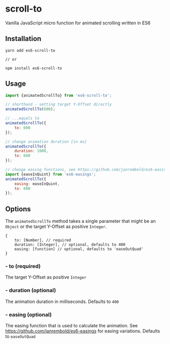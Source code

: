# scroll-to
Vanilla JavaScript micro function for animated scrolling written in ES6

## Installation

```
yarn add es6-scroll-to

// or

npm install es6-scroll-to
```

## Usage

```javascript
import {animatedScrollTo} from 'es6-scroll-to';

// shorthand - setting target Y-Offset directly
animatedScrollTo(600);

// ...equals to 
animatedScrollTo({
    to: 600
});

// change animation duration [in ms]
animatedScrollTo({
    duration: 1000,
    to: 600
});

// change easing functions, see https://github.com/janrembold/es6-easings
import {easeInQuint} from 'es6-easings';
animatedScrollTo({
    easing: easeInQuint,
    to: 600
});

```

## Options

The `animatedScrollTo` method takes a single parameter that might be an `Object` or the target Y-Offset as positive `Integer`.

```
{
    to: [Number], // required
    duration: [Integer], // optional, defaults to 400
    easing: [function] // optional, defaults to 'easeOutQuad'    
}
```

### - to (required)
The target Y-Offset as positive `Integer`

### - duration (optional)
The animation duration in milliseconds. Defaults to `400`

### - easing (optional)
The easing function that is used to calculate the animation. See https://github.com/janrembold/es6-easings for easing variations. Defaults to `easeOutQuad`
